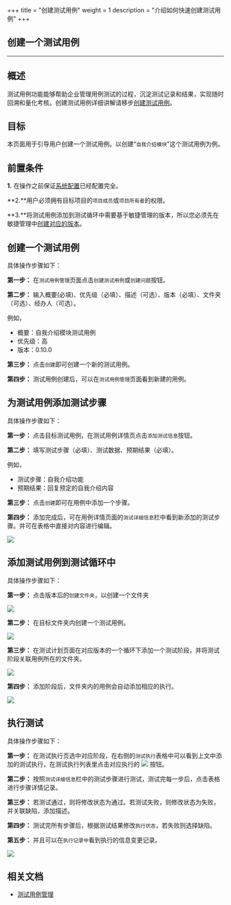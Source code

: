 +++
title = "创建测试用例"
weight = 1
description = "介绍如何快速创建测试用例"
+++

## 创建一个测试用例
---

## 概述

测试用例功能能够帮助企业管理用例测试的过程，沉淀测试记录和结果，实现随时回溯和量化考核。创建测试用例详细讲解请移步[创建测试用例](../../../../user-guide/test-management/case-management/create-case/)。

## 目标

本页面用于引导用户创建一个测试用例。以创建“`自我介绍模块`”这个测试用例为例。

## 前置条件

**1.** 在操作之前保证[系统配置](../../../../user-guide/manager-guide/system-configuration)已经配置完全。

**2.**用户必须拥有目标项目的`项目成员`或`项目所有者`的权限。

**3.**将测试用例添加到测试循环中需要基于敏捷管理的版本，所以您必须先在敏捷管理中[创建对应的版本](../../../../user-guide/agile/release/release-version/)。

## 创建一个测试用例

具体操作步骤如下：

**第一步：** 在`测试用例管理`页面点击`创建测试用例`或`创建问题`按钮。

**第二步：** 输入概要(必填)、优先级（必填）、描述（可选）、版本（必填）、文件夹（可选）、经办人（可选）。

例如，

 - 概要：自我介绍模块测试用例
 - 优先级：高
 - 版本：0.10.0

**第三步：** 点击`创建`即可创建一个新的测试用例。

**第四步：** 测试用例创建后，可以在`测试用例管理`页面看到新建的用例。

## 为测试用例添加测试步骤

具体操作步骤如下：

**第一步：** 点击目标测试用例，在测试用例详情页点击`添加测试信息`按钮。

**第二步：** 填写测试步骤（必填）、测试数据、预期结果（必填）。

例如，

 - 测试步骤：自我介绍功能
 - 预期结果：回复预定的自我介绍内容

**第三步：** 点击`创建`即可在用例中添加一个步骤。

**第四步：** 添加完成后，可在用例详情页面的`测试详细信息`栏中看到新添加的测试步骤。并可在表格中直接对内容进行编辑。

![](/img/docs/quick-start/project-member/test-manager/create-test-case/create-test-case-done.png)

## 添加测试用例到测试循环中

具体操作步骤如下：

**第一步：** 点击版本后的`创建文件夹`，以创建一个文件夹

![](/img/docs/quick-start/project-member/test-manager/create-test-case/create-folder.png)

**第二步：** 在目标文件夹内创建一个测试用例。

![](/img/docs/quick-start/project-member/test-manager/create-test-case/create-issue.png)

**第三步：** 在测试计划页面在对应版本的一个循环下添加一个测试阶段，并将测试阶段关联用例所在的文件夹。

![](/img/docs/quick-start/project-member/test-manager/create-test-case/create-stage.png)

**第四步：** 添加阶段后，文件夹内的用例会自动添加相应的执行。

![](/img/docs/quick-start/project-member/test-manager/create-test-case/create-done.png)

## 执行测试

具体操作步骤如下：

**第一步：** 在测试执行页选中对应阶段，在右侧的`测试执行`表格中可以看到上文中添加的测试执行，在测试执行列表里点击对应执行的 ![](/img/docs/user-guide/test-management/case-management/execution-button.jpg) 按钮。

**第二步：** 按照`测试详细信息`栏中的测试步骤进行测试，测试完每一步后，点击表格进行步骤详情记录。

**第三步：** 若测试通过，则将修改状态为通过。若测试失败，则修改状态为失败，并关联缺陷，添加描述。

**第四步：** 测试完所有步骤后，根据测试结果修改`执行状态`，若失败则选择缺陷。

**第五步：** 并且可以在`执行记录中`看到执行的信息变更记录。

![](/img/docs/quick-start/project-member/test-manager/create-test-case/create-show.png)

## 相关文档

- [测试用例管理](../../../../user-guide/test-management/case-management)